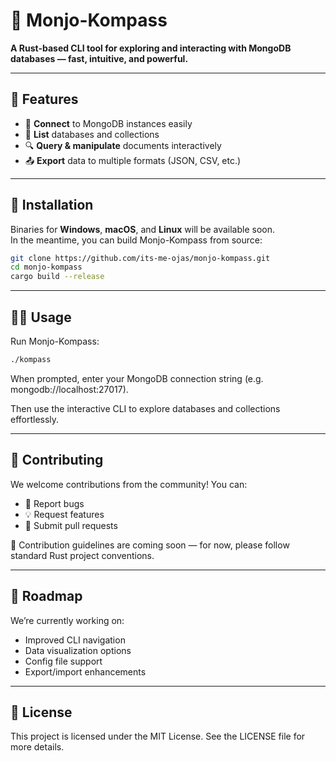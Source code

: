 # 🦦 Monjo-Kompass

**A Rust-based CLI tool for exploring and interacting with MongoDB databases — fast, intuitive, and powerful.**

---

## 🚀 Features

- 🔌 **Connect** to MongoDB instances easily  
- 📂 **List** databases and collections  
- 🔍 **Query & manipulate** documents interactively  
- 📤 **Export** data to multiple formats (JSON, CSV, etc.)

---

## 🧰 Installation

Binaries for **Windows**, **macOS**, and **Linux** will be available soon.  
In the meantime, you can build Monjo-Kompass from source:

```bash
git clone https://github.com/its-me-ojas/monjo-kompass.git
cd monjo-kompass
cargo build --release
```

---

## 🧑‍💻 Usage

Run Monjo-Kompass:

```bash
./kompass
```

When prompted, enter your MongoDB connection string (e.g. mongodb://localhost:27017).

Then use the interactive CLI to explore databases and collections effortlessly.


---

## 🤝 Contributing

We welcome contributions from the community!
You can:

- 🐛 Report bugs
- 💡 Request features
- 🔧 Submit pull requests

📘 Contribution guidelines are coming soon — for now, please follow standard Rust project conventions.

---

## 📅 Roadmap

We’re currently working on:

- Improved CLI navigation
- Data visualization options
- Config file support
- Export/import enhancements

---

## 📄 License

This project is licensed under the MIT License. See the LICENSE file for more details.
